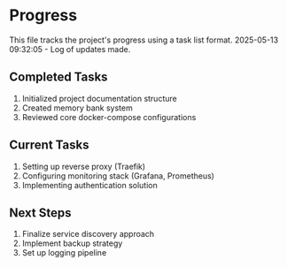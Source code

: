 # Progress

This file tracks the project's progress using a task list format.
2025-05-13 09:32:05 - Log of updates made.

## Completed Tasks

1. Initialized project documentation structure
2. Created memory bank system
3. Reviewed core docker-compose configurations

## Current Tasks

1. Setting up reverse proxy (Traefik)
2. Configuring monitoring stack (Grafana, Prometheus)
3. Implementing authentication solution

## Next Steps

1. Finalize service discovery approach
2. Implement backup strategy
3. Set up logging pipeline
